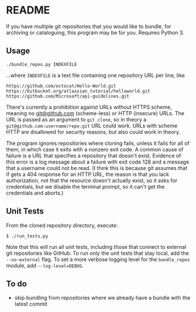 # README

If you have multiple git repositories that you would like to bundle, for 
archiving or cataloguing, this program may be for you. Requires Python 3.

## Usage

    ./bundle_repos.py INDEXFILE

...where `INDEXFILE` is a text file containing one repository URL per line, like

    https://github.com/octocat/Hello-World.git
    https://bitbucket.org/atlassian_tutorial/helloworld.git
    https://github.com/Microsoft/api-guidelines.git

There's currently a prohibition against URLs without HTTPS scheme, meaning no 
git@github.com (scheme-less) or HTTP (insecure) URLs. The URL is passed as
an argument to `git clone`, so in theory a `git@github.com:username/repo.git`
URL could work. URLs with scheme HTTP are disallowed for security reasons, but
also could work in theory.

The program ignores repositories where cloning fails, unless it fails for all 
of them, in which case it exits with a nonzero exit code. A common cause of
failure is a URL that specifies a repository that doesn't exist. Evidence of 
this error is a log message about a failure with exit code 128 and a message 
that a username could not be read. (I think this is because git assumes that
if gets a 404 response for an HTTP URL, the reason is that you lack 
authorization, not that the resource doesn't actually exist, so it asks for
credentials, but we disable the terminal prompt, so it can't get the 
credentials and aborts.)

## Unit Tests

From the cloned repository directory, execute:

    $ ./run_tests.py

Note that this will run all unit tests, including those that connect to 
external git repositories like GitHub. To run only the unit tests that 
stay local, add the `--no-external` flag. To set a more verbose logging 
level for the `bundle_repos` module, add `--log-level=DEBUG`.

## To do

* skip bundling from repositories where we already have a bundle with the latest commit
